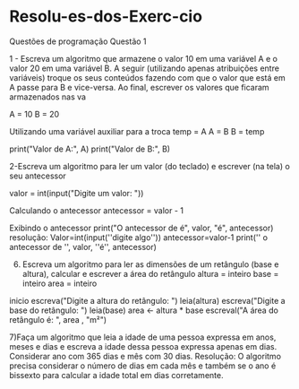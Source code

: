 # Resolu-es-dos-Exerc-cio
Questões de programação
Questão 1 

1 - Escreva um algoritmo que armazene o valor 10 em uma variável A e o valor 20 em uma variável B. A seguir (utilizando apenas atribuições entre variáveis) troque os seus conteúdos fazendo com que o valor que está em A passe para B e vice-versa. Ao final, escrever os valores que ficaram armazenados nas va


A = 10
B = 20

 Utilizando uma variável auxiliar para a troca
temp = A
A = B
B = temp

print("Valor de A:", A)
print("Valor de B:", B)

2-Escreva um algoritmo para ler um valor (do teclado) e escrever (na tela) o seu antecessor

valor = int(input("Digite um valor: "))

Calculando o antecessor
antecessor = valor - 1

 Exibindo o antecessor
print("O antecessor de é", valor, "é", antecessor)
 resolução: 
 Valor=int(input(''digite algo''))
 antecessor=valor-1
 print('' o antecessor de '', valor, ''é'', antecessor)

6) Escreva um algoritmo para ler as dimensões de um retângulo (base e altura), calcular e escrever a área do retângulo
  altura = inteiro
   base = inteiro
   area = inteiro

inicio
  escreva("Digite a altura do retângulo: ")
  leia(altura)
  escreva("Digite a base do retângulo: ")
  leia(base)
  area <- altura * base
  escreval("A área do retângulo é: ", area , "m²")

 7)Faça um algoritmo que leia a idade de uma pessoa expressa em anos, meses e dias e escreva a idade dessa pessoa expressa apenas em dias. Considerar ano com 365 dias e mês com 30 dias.
 Resolução: O algoritmo precisa considerar o número de dias em cada mês e também se o ano é bissexto para calcular a idade total em dias corretamente.
